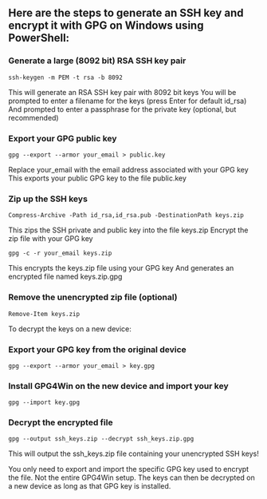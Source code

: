 ## Here are the steps to generate an SSH key and encrypt it with GPG on Windows using PowerShell:
### Generate a large (8092 bit) RSA SSH key pair

```
ssh-keygen -m PEM -t rsa -b 8092
```

This will generate an RSA SSH key pair with 8092 bit keys
You will be prompted to enter a filename for the keys (press Enter for default id_rsa)
And prompted to enter a passphrase for the private key (optional, but recommended)

### Export your GPG public key

```
gpg --export --armor your_email > public.key
```

Replace your_email with the email address associated with your GPG key
This exports your public GPG key to the file public.key

### Zip up the SSH keys

```
Compress-Archive -Path id_rsa,id_rsa.pub -DestinationPath keys.zip
```

This zips the SSH private and public key into the file keys.zip
Encrypt the zip file with your GPG key

```
gpg -c -r your_email keys.zip
```

This encrypts the keys.zip file using your GPG key
And generates an encrypted file named keys.zip.gpg

### Remove the unencrypted zip file (optional)

```
Remove-Item keys.zip
```

To decrypt the keys on a new device:

###  Export your GPG key from the original device

```
gpg --export --armor your_email > key.gpg
```

### Install GPG4Win on the new device and import your key
```
gpg --import key.gpg
```

### Decrypt the encrypted file
```
gpg --output ssh_keys.zip --decrypt ssh_keys.zip.gpg
```

This will output the ssh_keys.zip file containing your unencrypted SSH keys!

You only need to export and import the specific GPG key used to encrypt the file. Not the entire GPG4Win setup.
The keys can then be decrypted on a new device as long as that GPG key is installed.
